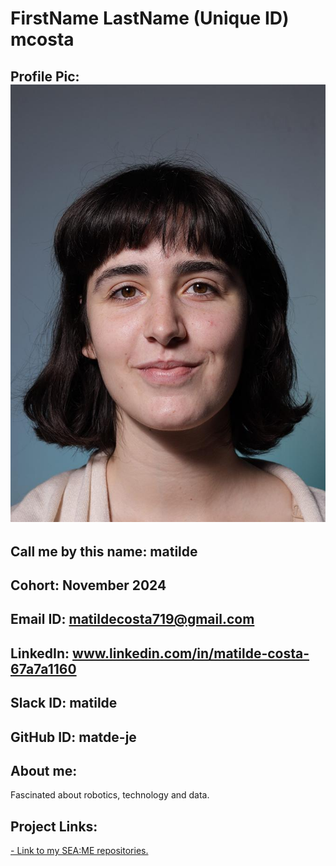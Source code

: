 # FirstName LastName (Unique ID) mcosta
## Profile Pic: ![Image](42photo.png)
## Call me by this name: matilde
## Cohort: November 2024
## Email ID: matildecosta719@gmail.com
## LinkedIn: www.linkedin.com/in/matilde-costa-67a7a1160
## Slack ID: matilde
## GitHub ID: matde-je
## About me: 
Fascinated about robotics, technology and data.
## Project Links:
[- Link to my SEA:ME repositories.](https://github.com/SEAME-pt/Team05_SEA-ME-warm-up)